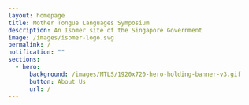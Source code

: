 ```yaml
---
layout: homepage
title: Mother Tongue Languages Symposium
description: An Isomer site of the Singapore Government
image: /images/isomer-logo.svg
permalink: /
notification: ""
sections:
  - hero:
      background: /images/MTLS/1920x720-hero-holding-banner-v3.gif
      button: About Us
      url: /
---
```

